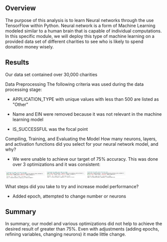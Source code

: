 ## Overview

The purpose of this analysis is to learn Neural networks through the use TensorFlow within Python. Neural network is a form of Machine Learning modeled similar to a human brain that is capable of individual computations. In this specific module, we will deploy this type of machine learning on a provided data set of different charities to see who is likely to spend donation money wisely.


## Results

Our data set contained over 30,000 charities

Data Preprocessing
The following criteria was used during the data processing stage:

* APPLICATION_TYPE with unique values with less than 500 are listed as "Other"

* Name and EIN were removed because it was not relevant in the machine learning model

* IS_SUCCESSFUL was the focal point



Compiling, Training, and Evaluating the Model
How many neurons, layers, and activation functions did you select for your neural network model, and why?

* We were unable to achieve our target of 75% accuracy. This was done over 3 optimizations and it was consistent: 

<img src="https://raw.githubusercontent.com/hdolci/Neural_Network_Charity_Analysis/main/Screenshots/Opt1.png" width="25%" height="25%">

<img src="https://raw.githubusercontent.com/hdolci/Neural_Network_Charity_Analysis/main/Screenshots/Opt2.png" width="25%" height="25%">

<img src="https://raw.githubusercontent.com/hdolci/Neural_Network_Charity_Analysis/main/Screenshots/Opt3.png" width="25%" height="25%">

What steps did you take to try and increase model performance?
* Added epoch, attempted to change number or neurons 






## Summary

In summary, our model and various optimizations did not help to achieve the desired result of greater than 75%. Even with adjustments (adding epochs, refining variables, changing neurons) it made little change.
